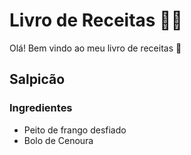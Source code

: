 # Livro de Receitas 👩‍🍳

Olá! Bem vindo ao meu livro de receitas 👋

## Salpicão

### Ingredientes

- Peito de frango desfiado
- Bolo de Cenoura
